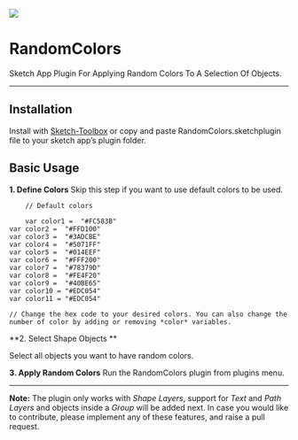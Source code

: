 ![](https://cloud.githubusercontent.com/assets/549567/17456391/c1ea2736-5bf3-11e6-83c5-cbfb60a02cc9.png)

# RandomColors
Sketch App Plugin For Applying Random Colors To A Selection Of Objects.


[](https://cdn-images-1.medium.com/max/1600/1*snjYmA8TIYxC1KHFSQZUfQ.gif)


---
## Installation
Install with [Sketch-Toolbox](https://sketchtoolbox.com) or copy and paste RandomColors.sketchplugin file to your sketch app’s plugin folder.

## Basic Usage

**1. Define Colors**
Skip this step if you want to use default colors to be used.

		
		// Default colors
		
		var color1 =  "#FC583B"
    var color2 =  "#FFD100"
    var color3 =  "#3ADCBE"
    var color4 =  "#5071FF"
    var color5 =  "#014EEF"
    var color6 =  "#FFF200"
    var color7 =  "#78379D"
    var color8 =  "#FE4F20"
    var color9 =  "#40BE65"
    var color10 = "#EDC054"
    var color11 = "#EDC054"
    
    // Change the hex code to your desired colors. You can also change the number of color by adding or removing *color* variables.
    


**2. Select Shape Objects **

Select all objects you want to have random colors.


**3. Apply Random Colors**
Run the RandomColors plugin from plugins menu.

---
**Note:** The plugin only works with *Shape Layers*, support for *Text* and *Path Layers* and objects inside a *Group* will be added next. In case you would like to contribute, please implement any of these features, and raise a pull request.
